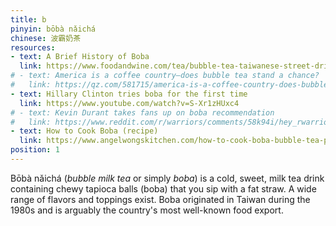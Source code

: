 ```yaml
---
title: b
pinyin: bōbà nǎichá
chinese: 波霸奶茶
resources: 
- text: A Brief History of Boba
  link: https://www.foodandwine.com/tea/bubble-tea-taiwanese-street-drink-turned-american-addiction
# - text: America is a coffee country—does bubble tea stand a chance?
#   link: https://qz.com/581715/america-is-a-coffee-country-does-bubble-tea-stand-a-chance/
- text: Hillary Clinton tries boba for the first time
  link: https://www.youtube.com/watch?v=S-Xr1zHUxc4
# - text: Kevin Durant takes fans up on boba recommendation
#   link: https://www.reddit.com/r/warriors/comments/58k94i/hey_rwarriors_my_names_kevin/d913vit/
- text: How to Cook Boba (recipe)
  link: https://www.angelwongskitchen.com/how-to-cook-boba-bubble-tea-pearls.html
position: 1
---
```


Bōbà nǎichá (*bubble milk tea* or simply *boba*) is a cold, sweet, milk tea drink containing chewy tapioca balls (boba) that you sip with a fat straw. A wide range of flavors and toppings exist. Boba originated in Taiwan during the 1980s and is arguably the country's most well-known food export.
